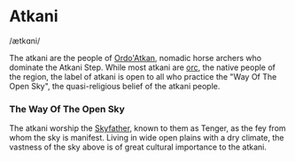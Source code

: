 # Atkani
/ætkɑni/

The atkani are the people of [Ordo'Atkan](../../locations/ordo'Atkan/ordo_atkan), nomadic horse archers who dominate the Atkani Step. While most atkani are [orc](../../species/homonid/orc), the native people of the region, the label of atkani is open to all who practice the "Way Of The Open Sky", the quasi-religious belief of the atkani people.

### The Way Of The Open Sky
The atkani worship the [Skyfather](/lore/cosmology/fey/ouron), known to them as Tenger, as the fey from whom the sky is manifest. Living in wide open plains with a dry climate, the vastness of the sky above is of great cultural importance to the atkani.